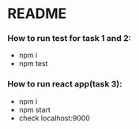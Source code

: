 # README

### How to run test for task 1 and 2:
- npm i
- npm test

### How to run react app(task 3):
- npm i
- npm start
- check localhost:9000


